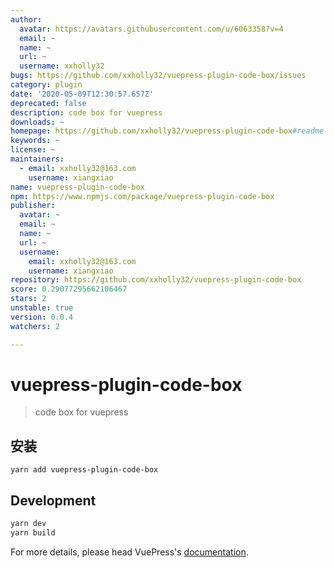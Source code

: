 ```yaml
---
author:
  avatar: https://avatars.githubusercontent.com/u/6063358?v=4
  email: ~
  name: ~
  url: ~
  username: xxholly32
bugs: https://github.com/xxholly32/vuepress-plugin-code-box/issues
category: plugin
date: '2020-05-09T12:30:57.657Z'
deprecated: false
description: code box for vuepress
downloads: ~
homepage: https://github.com/xxholly32/vuepress-plugin-code-box#readme
keywords: ~
license: ~
maintainers:
  - email: xxholly32@163.com
    username: xiangxiao
name: vuepress-plugin-code-box
npm: https://www.npmjs.com/package/vuepress-plugin-code-box
publisher:
  avatar: ~
  email: ~
  name: ~
  url: ~
  username:
    email: xxholly32@163.com
    username: xiangxiao
repository: https://github.com/xxholly32/vuepress-plugin-code-box
score: 0.29077295662106467
stars: 2
unstable: true
version: 0.0.4
watchers: 2

---
```


# vuepress-plugin-code-box

> code box for vuepress

## 安装

```
yarn add vuepress-plugin-code-box
```

## Development

```bash
yarn dev
yarn build
```

For more details, please head VuePress's [documentation](https://v1.vuepress.vuejs.org/).

